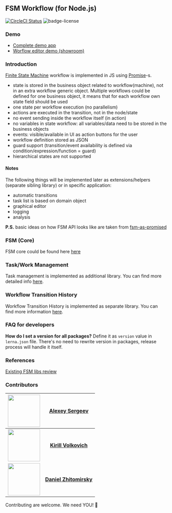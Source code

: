 ## FSM Workflow (for Node.js)

[![CircleCI Status](https://circleci.com/gh/OpusCapita/fsm-workflow/tree/master.svg?style=shield&circle-token=:circle-token)](https://circleci.com/gh/OpusCapita/fsm-workflow)
![badge-license](https://img.shields.io/github/license/OpusCapita/fsm-workflow.svg)

### Demo

- [Complete demo app](https://demo.core.dev.opuscapita.com/fsm-workflow-demo/master)
- [Worflow editor demo (showroom)](https://opuscapita.github.io/fsm-workflow/branches/master/editor/?currentComponentName=WorkflowEditor&maxContainerWidth=100%25)

### Introduction
[Finite State Machine](https://en.wikipedia.org/wiki/Finite-state_machine) workflow is implemented in JS using [Promise](https://developer.mozilla.org/en/docs/Web/JavaScript/Reference/Global_Objects/Promise)-s.

- state is stored in the business object related to workflow(machine), not in an extra
workflow generic object. Multiple workflows could be defined for one business object,
it means that for each workflow own state field should be used
- one state per workflow execution (no parallelism)
- actions are executed in the transition, not in the node/state
- no event sending inside the workflow itself (in action)
- no variables in state workflow: all variables/data need to be stored in
the business objects
- events: visible/available in UI as action buttons for the user
- workflow definition stored as JSON
- guard support (transition/event availability is defined via
condition/expression/function = guard)
- hierarchical states are not supported

#### Notes

The following things will be implemented later as extensions/helpers (separate sibling library) or in specific application:
- automatic transitions
- task list is based on domain object
- graphical editor
- logging
- analysis

**P.S.** basic ideas on how FSM API looks like are taken from [fsm-as-promised](https://github.com/vstirbu/fsm-as-promised)

### FSM (Core)

FSM core could be found here [here](packages/core/README.md)

### Task/Work Management

Task management is implemented as additional library. You can find more detailed info [here](packages/task-manager/README.md).

### Workflow Transition History

Workflow Transition History is implemented as separate library. You can find more information [here](packages/history/README.md).

### FAQ for developers
**How do I set a version for all packages?**
Define it as `version` value in `lerna.json` file. There's no need to rewrite version in packages, release process will handle it itself.

### References

[Existing FSM libs review](existingFsmLibsReview.md)

### Contributors

| <img src="https://avatars.githubusercontent.com/u/24603787?v=3" width="100px;"/> | [**Alexey Sergeev**](https://github.com/asergeev-sc)     |
| :---: | :---: |
| <img src="https://avatars.githubusercontent.com/u/24652543?v=3" width="100px;"/> | [**Kirill Volkovich**](https://github.com/kvolkovich-sc) |
| <img src="https://avatars3.githubusercontent.com/u/24650360?v=3" width="100px;"/> | [**Daniel Zhitomirsky**](https://github.com/dzhitomirsky-sc) |

Contributing are welcome. We need YOU! :metal:

